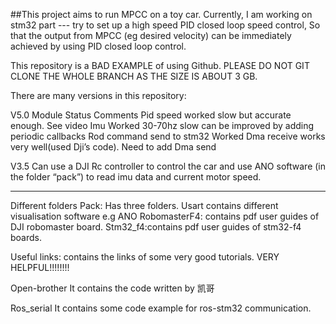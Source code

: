 ##This project aims to run MPCC on a toy car. 
Currently, I am working on stm32 part --- try to set up a high speed PID closed loop speed control, 
So that the output from MPCC (eg desired velocity) can be immediately achieved by using PID closed loop control.

This repository is a BAD EXAMPLE of using Github. 
PLEASE DO NOT GIT CLONE THE WHOLE BRANCH AS THE SIZE 
IS ABOUT
3 GB.


There are many versions in this repository:

V5.0
Module	                  Status	Comments 
Pid speed 	           worked	slow but accurate enough. See video
Imu 	                   Worked	30-70hz slow can be improved by adding periodic callbacks
Rod command send to stm32  Worked	Dma receive works very well(used Dji’s code).  Need to add Dma send 

V3.5 
Can use a DJI Rc controller to control the car and use ANO software (in the folder “pack”) to read imu data and current motor speed.

--------------------------------------------
Different folders 
Pack: Has three folders. 
Usart contains different visualisation software e.g ANO
RobomasterF4: contains pdf user guides of DJI robomaster board. 
Stm32_f4:contains pdf user guides of stm32-f4 boards.

Useful links:  contains the links of some very good tutorials. VERY HELPFUL!!!!!!!!

Open-brother 
It contains the code written by 凯哥

Ros_serial
It contains some code example for ros-stm32 communication.		
